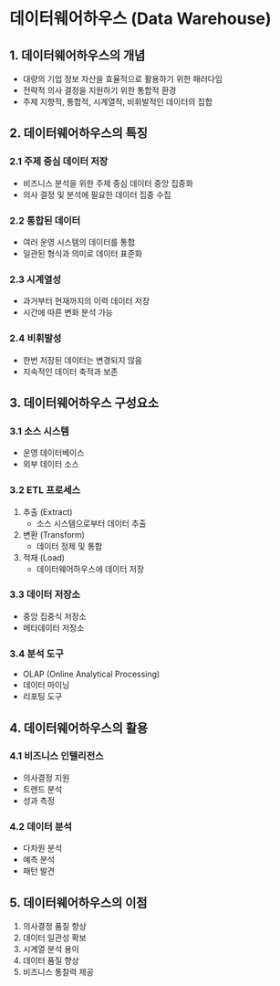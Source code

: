 # 데이터웨어하우스 (Data Warehouse)

## 1. 데이터웨어하우스의 개념

- 대량의 기업 정보 자산을 효율적으로 활용하기 위한 패러다임
- 전략적 의사 결정을 지원하기 위한 통합적 환경
- 주제 지향적, 통합적, 시계열적, 비휘발적인 데이터의 집합

## 2. 데이터웨어하우스의 특징

### 2.1 주제 중심 데이터 저장
- 비즈니스 분석을 위한 주제 중심 데이터 중앙 집중화
- 의사 결정 및 분석에 필요한 데이터 집중 수집

### 2.2 통합된 데이터
- 여러 운영 시스템의 데이터를 통합
- 일관된 형식과 의미로 데이터 표준화

### 2.3 시계열성
- 과거부터 현재까지의 이력 데이터 저장
- 시간에 따른 변화 분석 가능

### 2.4 비휘발성
- 한번 저장된 데이터는 변경되지 않음
- 지속적인 데이터 축적과 보존

## 3. 데이터웨어하우스 구성요소

### 3.1 소스 시스템
- 운영 데이터베이스
- 외부 데이터 소스

### 3.2 ETL 프로세스
1. 추출 (Extract)
   - 소스 시스템으로부터 데이터 추출
2. 변환 (Transform)
   - 데이터 정제 및 통합
3. 적재 (Load)
   - 데이터웨어하우스에 데이터 저장

### 3.3 데이터 저장소
- 중앙 집중식 저장소
- 메타데이터 저장소

### 3.4 분석 도구
- OLAP (Online Analytical Processing)
- 데이터 마이닝
- 리포팅 도구

## 4. 데이터웨어하우스의 활용

### 4.1 비즈니스 인텔리전스
- 의사결정 지원
- 트렌드 분석
- 성과 측정

### 4.2 데이터 분석
- 다차원 분석
- 예측 분석
- 패턴 발견

## 5. 데이터웨어하우스의 이점

1. 의사결정 품질 향상
2. 데이터 일관성 확보
3. 시계열 분석 용이
4. 데이터 품질 향상
5. 비즈니스 통찰력 제공

